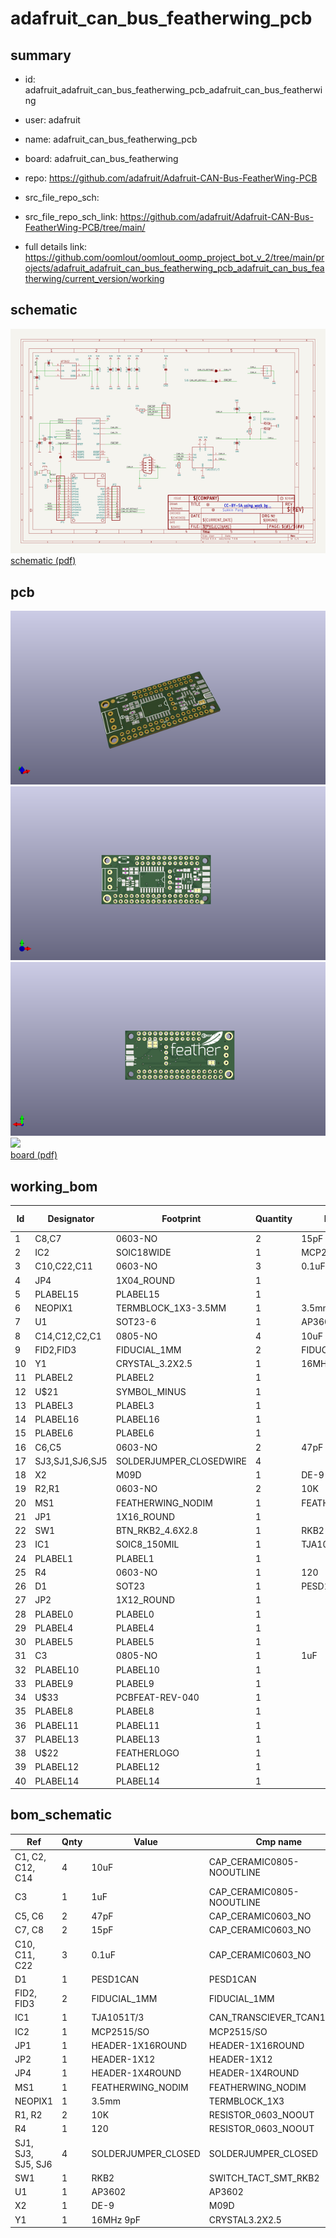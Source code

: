 # adafruit_can_bus_featherwing_pcb
 
## summary 
* id: adafruit_adafruit_can_bus_featherwing_pcb_adafruit_can_bus_featherwing
* user: adafruit
* name: adafruit_can_bus_featherwing_pcb
* board: adafruit_can_bus_featherwing
* repo: https://github.com/adafruit/Adafruit-CAN-Bus-FeatherWing-PCB



* src_file_repo_sch: 
* src_file_repo_sch_link: https://github.com/adafruit/Adafruit-CAN-Bus-FeatherWing-PCB/tree/main/
* full details link: https://github.com/oomlout/oomlout_oomp_project_bot_v_2/tree/main/projects/adafruit_adafruit_can_bus_featherwing_pcb_adafruit_can_bus_featherwing/current_version/working  

## schematic  
![](working_schematic_600.png)  
[schematic (pdf)](working_schematic.pdf)  

## pcb  
![](working_3d_600.png) 
![](working_3d_front_600.png)  
![](working_3d_back_600.png)  
![](working_600.png)  
[board (pdf)](working.pdf)  

## working_bom
| Id | Designator | Footprint | Quantity | Designation | Supplier and ref |  | None | 
| --- | --- | --- | --- | --- | --- | --- | --- | 
| 1 | C8,C7 | 0603-NO | 2 | 15pF |  |  | [''] | 
| 2 | IC2 | SOIC18WIDE | 1 | MCP2515/SO |  |  | [''] | 
| 3 | C10,C22,C11 | 0603-NO | 3 | 0.1uF |  |  | [''] | 
| 4 | JP4 | 1X04_ROUND | 1 |  |  |  | [''] | 
| 5 | PLABEL15 | PLABEL15 | 1 |  |  |  | [''] | 
| 6 | NEOPIX1 | TERMBLOCK_1X3-3.5MM | 1 | 3.5mm |  |  | [''] | 
| 7 | U1 | SOT23-6 | 1 | AP3602 |  |  | [''] | 
| 8 | C14,C12,C2,C1 | 0805-NO | 4 | 10uF |  |  | [''] | 
| 9 | FID2,FID3 | FIDUCIAL_1MM | 2 | FIDUCIAL_1MM |  |  | [''] | 
| 10 | Y1 | CRYSTAL_3.2X2.5 | 1 | 16MHz 9pF |  |  | [''] | 
| 11 | PLABEL2 | PLABEL2 | 1 |  |  |  | [''] | 
| 12 | U$21 | SYMBOL_MINUS | 1 |  |  |  | [''] | 
| 13 | PLABEL3 | PLABEL3 | 1 |  |  |  | [''] | 
| 14 | PLABEL16 | PLABEL16 | 1 |  |  |  | [''] | 
| 15 | PLABEL6 | PLABEL6 | 1 |  |  |  | [''] | 
| 16 | C6,C5 | 0603-NO | 2 | 47pF |  |  | [''] | 
| 17 | SJ3,SJ1,SJ6,SJ5 | SOLDERJUMPER_CLOSEDWIRE | 4 |  |  |  | [''] | 
| 18 | X2 | M09D | 1 | DE-9 |  |  | [''] | 
| 19 | R2,R1 | 0603-NO | 2 | 10K |  |  | [''] | 
| 20 | MS1 | FEATHERWING_NODIM | 1 | FEATHERWING_NODIM |  |  | [''] | 
| 21 | JP1 | 1X16_ROUND | 1 |  |  |  | [''] | 
| 22 | SW1 | BTN_RKB2_4.6X2.8 | 1 | RKB2 |  |  | [''] | 
| 23 | IC1 | SOIC8_150MIL | 1 | TJA1051T/3 |  |  | [''] | 
| 24 | PLABEL1 | PLABEL1 | 1 |  |  |  | [''] | 
| 25 | R4 | 0603-NO | 1 | 120 |  |  | [''] | 
| 26 | D1 | SOT23 | 1 | PESD1CAN |  |  | [''] | 
| 27 | JP2 | 1X12_ROUND | 1 |  |  |  | [''] | 
| 28 | PLABEL0 | PLABEL0 | 1 |  |  |  | [''] | 
| 29 | PLABEL4 | PLABEL4 | 1 |  |  |  | [''] | 
| 30 | PLABEL5 | PLABEL5 | 1 |  |  |  | [''] | 
| 31 | C3 | 0805-NO | 1 | 1uF |  |  | [''] | 
| 32 | PLABEL10 | PLABEL10 | 1 |  |  |  | [''] | 
| 33 | PLABEL9 | PLABEL9 | 1 |  |  |  | [''] | 
| 34 | U$33 | PCBFEAT-REV-040 | 1 |  |  |  | [''] | 
| 35 | PLABEL8 | PLABEL8 | 1 |  |  |  | [''] | 
| 36 | PLABEL11 | PLABEL11 | 1 |  |  |  | [''] | 
| 37 | PLABEL13 | PLABEL13 | 1 |  |  |  | [''] | 
| 38 | U$22 | FEATHERLOGO | 1 |  |  |  | [''] | 
| 39 | PLABEL12 | PLABEL12 | 1 |  |  |  | [''] | 
| 40 | PLABEL14 | PLABEL14 | 1 |  |  |  | [''] | 


## bom_schematic
| Ref | Qnty | Value | Cmp name | Footprint | Description | Vendor | DNP | 
| --- | --- | --- | --- | --- | --- | --- | --- | 
| C1, C2, C12, C14 | 4 | 10uF | CAP_CERAMIC0805-NOOUTLINE | working:0805-NO |  |  |  | 
| C3 | 1 | 1uF | CAP_CERAMIC0805-NOOUTLINE | working:0805-NO |  |  |  | 
| C5, C6 | 2 | 47pF | CAP_CERAMIC0603_NO | working:0603-NO |  |  |  | 
| C7, C8 | 2 | 15pF | CAP_CERAMIC0603_NO | working:0603-NO |  |  |  | 
| C10, C11, C22 | 3 | 0.1uF | CAP_CERAMIC0603_NO | working:0603-NO |  |  |  | 
| D1 | 1 | PESD1CAN | PESD1CAN | working:SOT23 |  |  |  | 
| FID2, FID3 | 2 | FIDUCIAL_1MM | FIDUCIAL_1MM | working:FIDUCIAL_1MM |  |  |  | 
| IC1 | 1 | TJA1051T/3 | CAN_TRANSCIEVER_TCAN1051V | working:SOIC8_150MIL |  |  |  | 
| IC2 | 1 | MCP2515/SO | MCP2515/SO | working:SOIC18WIDE |  |  |  | 
| JP1 | 1 | HEADER-1X16ROUND | HEADER-1X16ROUND | working:1X16_ROUND |  |  |  | 
| JP2 | 1 | HEADER-1X12 | HEADER-1X12 | working:1X12_ROUND |  |  |  | 
| JP4 | 1 | HEADER-1X4ROUND | HEADER-1X4ROUND | working:1X04_ROUND |  |  |  | 
| MS1 | 1 | FEATHERWING_NODIM | FEATHERWING_NODIM | working:FEATHERWING_NODIM |  |  |  | 
| NEOPIX1 | 1 | 3.5mm | TERMBLOCK_1X3 | working:TERMBLOCK_1X3-3.5MM |  |  |  | 
| R1, R2 | 2 | 10K | RESISTOR_0603_NOOUT | working:0603-NO |  |  |  | 
| R4 | 1 | 120 | RESISTOR_0603_NOOUT | working:0603-NO |  |  |  | 
| SJ1, SJ3, SJ5, SJ6 | 4 | SOLDERJUMPER_CLOSED | SOLDERJUMPER_CLOSED | working:SOLDERJUMPER_CLOSEDWIRE |  |  |  | 
| SW1 | 1 | RKB2 | SWITCH_TACT_SMT_RKB2 | working:BTN_RKB2_4.6X2.8 |  |  |  | 
| U1 | 1 | AP3602 | AP3602 | working:SOT23-6 |  |  |  | 
| X2 | 1 | DE-9 | M09D | working:M09D |  |  |  | 
| Y1 | 1 | 16MHz 9pF | CRYSTAL3.2X2.5 | working:CRYSTAL_3.2X2.5 |  |  |  | 



